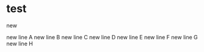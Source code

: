 # test
new

new line A
new line B
new line C
new line D
new line E
new line F
new line G
new line H
